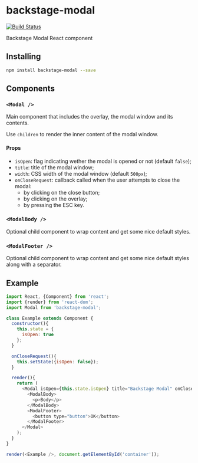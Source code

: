 # backstage-modal

[![Build Status](https://travis-ci.org/backstage-ui/backstage-modal.png?branch=master)](https://travis-ci.org/backstage-ui/backstage-modal)

Backstage Modal React component

## Installing

```bash
npm install backstage-modal --save
```

## Components

### `<Modal />`

Main component that includes the overlay, the modal window and its contents.

Use `children` to render the inner content of the modal window.

#### Props

* `isOpen`: flag indicating wether the modal is opened or not (default `false`);
* `title`: title of the modal window;
* `width`: CSS width of the modal window (default `500px`);
* `onCloseRequest`: callback called when the user attempts to close the modal:
  * by clicking on the close button;
  * by clicking on the overlay;
  * by pressing the ESC key.

### `<ModalBody />`

Optional child component to wrap content and get some nice default styles.

### `<ModalFooter />`

Optional child component to wrap content and get some nice default styles along
with a separator.


## Example

```js
import React, {Component} from 'react';
import {render} from 'react-dom';
import Modal from 'backstage-modal';

class Example extends Component {
  constructor(){
    this.state = {
      isOpen: true
    };
  }

  onCloseRequest(){
    this.setState({isOpen: false});
  }

  render(){
    return (
      <Modal isOpen={this.state.isOpen} title="Backstage Modal" onCloseRequest={() => this.onCloseRequest}>
        <ModalBody>
          <p>Body</p>
        </ModalBody>
        <ModalFooter>
          <button type="button">OK</button>
        </ModalFooter>
      </Modal>
    );
  }
}

render(<Example />, document.getElementById('container'));
```
